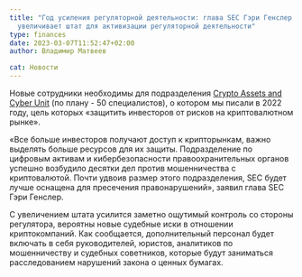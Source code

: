 ```yaml
---
title: "Год усиления регуляторной деятельности: глава SEC Гэри Генслер
  увеличивает штат для активизации регуляторной деятельности"
type: finances
date: 2023-03-07T11:52:47+02:00
author: Владимир Матвеев

cat: Новости
---
```

Новые сотрудники необходимы для подразделения [Crypto Assets and Cyber Unit](https://www.forbes.com/sites/digital-assets/2023/03/06/sec-chair-gary-gensler-is-staffing-up-to-investigate-the-crypto-industry/) (по плану - 50 специалистов), о котором мы писали в 2022 году, цель которых «защитить инвесторов от рисков на криптовалютном рынке». 

 «Все больше инвесторов получают доступ к крипторынкам, важно выделять больше ресурсов для их защиты. Подразделение по цифровым активам и кибербезопасности правоохранительных органов успешно возбудило десятки дел против мошенничества с криптовалютой. Почти удвоив размер этого подразделения, SEC будет лучше оснащена для пресечения правонарушений», заявил глава SEC Гэри Генслер.

С увеличением штата усилится заметно ощутимый контроль со стороны регулятора, вероятны новые судебные иски в отношении криптокомпаний. Как сообщается, дополнительный персонал будет включать в себя руководителей, юристов, аналитиков по мошенничеству и судебных советников, которые будут заниматься расследованием нарушений закона о ценных бумагах.